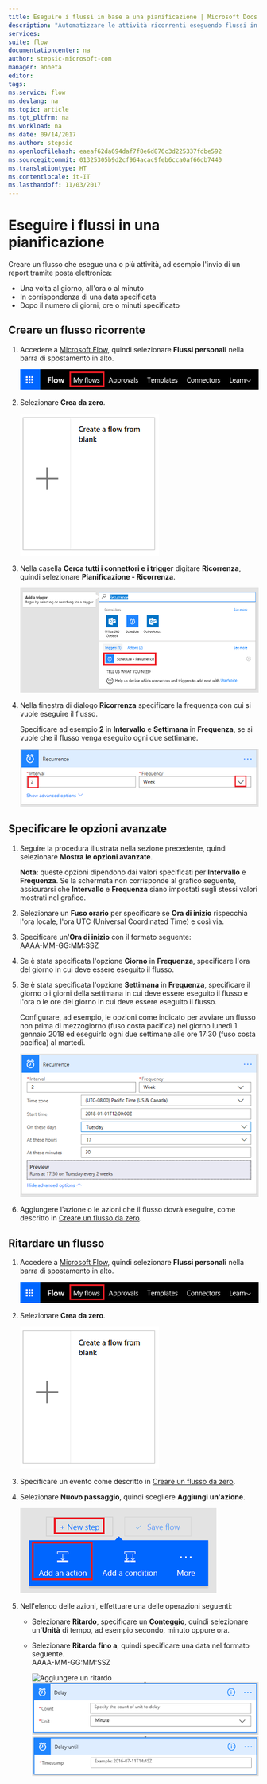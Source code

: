 ```yaml
---
title: Eseguire i flussi in base a una pianificazione | Microsoft Docs
description: "Automatizzare le attività ricorrenti eseguendo flussi in una pianificazione, ad esempio ogni ora oppure ogni giorno."
services: 
suite: flow
documentationcenter: na
author: stepsic-microsoft-com
manager: anneta
editor: 
tags: 
ms.service: flow
ms.devlang: na
ms.topic: article
ms.tgt_pltfrm: na
ms.workload: na
ms.date: 09/14/2017
ms.author: stepsic
ms.openlocfilehash: eaeaf62da694daf7f8e6d876c3d225337fdbe592
ms.sourcegitcommit: 01325305b9d2cf964acac9feb6cca0af66db7440
ms.translationtype: HT
ms.contentlocale: it-IT
ms.lasthandoff: 11/03/2017
---
```

# <a name="run-flows-on-a-schedule"></a>Eseguire i flussi in una pianificazione
Creare un flusso che esegue una o più attività, ad esempio l'invio di un report tramite posta elettronica:

* Una volta al giorno, all'ora o al minuto
* In corrispondenza di una data specificata
* Dopo il numero di giorni, ore o minuti specificato

## <a name="create-a-recurring-flow"></a>Creare un flusso ricorrente
1. Accedere a [Microsoft Flow](https://flow.microsoft.com), quindi selezionare **Flussi personali** nella barra di spostamento in alto.
   
    ![Opzione Flussi personali](./media/run-scheduled-tasks/create-flow.png)
2. Selezionare **Crea da zero**.
   
    ![Creare un flusso da zero](./media/run-scheduled-tasks/create-from-blank.png)
3. Nella casella **Cerca tutti i connettori e i trigger** digitare **Ricorrenza**, quindi selezionare **Pianificazione - Ricorrenza**.
   
    ![Trigger per l'individuazione della ricorrenza](./media/run-scheduled-tasks/select-recurrence.png)
4. Nella finestra di dialogo **Ricorrenza** specificare la frequenza con cui si vuole eseguire il flusso.
   
    Specificare ad esempio **2** in **Intervallo** e **Settimana** in **Frequenza**, se si vuole che il flusso venga eseguito ogni due settimane.
   
    ![Specificare la ricorrenza](./media/run-scheduled-tasks/specify-recurrence.png)

## <a name="specify-advanced-options"></a>Specificare le opzioni avanzate
1. Seguire la procedura illustrata nella sezione precedente, quindi selezionare **Mostra le opzioni avanzate**.
   
    **Nota**: queste opzioni dipendono dai valori specificati per **Intervallo** e **Frequenza**. Se la schermata non corrisponde al grafico seguente, assicurarsi che **Intervallo** e **Frequenza** siano impostati sugli stessi valori mostrati nel grafico.
2. Selezionare un **Fuso orario** per specificare se **Ora di inizio** rispecchia l'ora locale, l'ora UTC (Universal Coordinated Time) e così via.
3. Specificare un'**Ora di inizio** con il formato seguente:
   <br>AAAA-MM-GG:MM:SSZ
4. Se è stata specificata l'opzione **Giorno** in **Frequenza**, specificare l'ora del giorno in cui deve essere eseguito il flusso.
5. Se è stata specificata l'opzione **Settimana** in **Frequenza**, specificare il giorno o i giorni della settimana in cui deve essere eseguito il flusso e l'ora o le ore del giorno in cui deve essere eseguito il flusso.
   
    Configurare, ad esempio, le opzioni come indicato per avviare un flusso non prima di mezzogiorno (fuso costa pacifica) nel giorno lunedì 1 gennaio 2018 ed eseguirlo ogni due settimane alle ore 17:30 (fuso costa pacifica) al martedì.
   
    ![Specificare le opzioni avanzate](./media/run-scheduled-tasks/advanced-options.png)
6. Aggiungere l'azione o le azioni che il flusso dovrà eseguire, come descritto in [Creare un flusso da zero](get-started-logic-flow.md).

## <a name="delay-a-flow"></a>Ritardare un flusso
1. Accedere a [Microsoft Flow](https://flow.microsoft.com), quindi selezionare **Flussi personali** nella barra di spostamento in alto.
   
    ![Creare un flusso da zero](./media/run-scheduled-tasks/create-flow.png)
2. Selezionare **Crea da zero**.
   
    ![Creare un flusso da zero](./media/run-scheduled-tasks/create-from-blank.png)
3. Specificare un evento come descritto in [Creare un flusso da zero](get-started-logic-flow.md).
4. Selezionare **Nuovo passaggio**, quindi scegliere **Aggiungi un'azione**.
   
    ![Opzione per aggiungere un'azione a un flusso](./media/run-scheduled-tasks/add-action.png)
5. Nell'elenco delle azioni, effettuare una delle operazioni seguenti:
   
   * Selezionare **Ritardo**, specificare un **Conteggio**, quindi selezionare un'**Unità** di tempo, ad esempio secondo, minuto oppure ora.
   * Selezionare **Ritarda fino a**, quindi specificare una data nel formato seguente.<br>AAAA-MM-GG:MM:SSZ
     
     ![Aggiungere un ritardo](./media/run-scheduled-tasks/add-delay.png)
     ![Specificare il ritardo in unità di tempo](./media/run-scheduled-tasks/delay.png)
     ![Specificare la data di fine del ritardo](./media/run-scheduled-tasks/delay-until.png)

